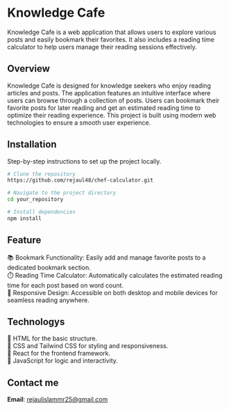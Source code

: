 # Knowledge Cafe

Knowledge Cafe is a web application that allows users to explore various posts and easily bookmark their favorites. It also includes a reading time calculator to help users manage their reading sessions effectively.

## Overview

Knowledge Cafe is designed for knowledge seekers who enjoy reading articles and posts. The application features an intuitive interface where users can browse through a collection of posts. Users can bookmark their favorite posts for later reading and get an estimated reading time to optimize their reading experience. This project is built using modern web technologies to ensure a smooth user experience.

## Installation

Step-by-step instructions to set up the project locally.

```bash
# Clone the repository
https://github.com/rejaul48/chef-calculator.git

# Navigate to the project directory
cd your_repository

# Install dependencies
npm install

```
## Feature
📚 Bookmark Functionality: Easily add and manage favorite posts to a dedicated bookmark section. <br>
⏱️ Reading Time Calculator: Automatically calculates the estimated reading time for each post based on word count.  <br>
📱 Responsive Design: Accessible on both desktop and mobile devices for seamless reading anywhere.  <br>

## Technologys
🔵 HTML for the basic structure. <br>
🔵 CSS and Tailwind CSS for styling and responsiveness. <br>
🔵 React for the frontend framework. <br>
🔵 JavaScript for logic and interactivity. <br>

## Contact me
**Email**: [rejaulislammr25@gmail.com](mailto:rejaulislammr25@gmail.com)



